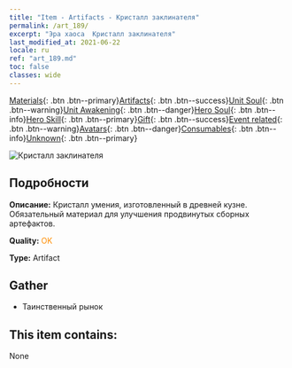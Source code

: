 ```yaml
---
title: "Item - Artifacts - Кристалл заклинателя"
permalink: /art_189/
excerpt: "Эра хаоса  Кристалл заклинателя"
last_modified_at: 2021-06-22
locale: ru
ref: "art_189.md"
toc: false
classes: wide
---
```

 [Materials](/ItemsRU/){: .btn .btn--primary}[Artifacts](/ItemsRU/Artifacts/){: .btn .btn--success}[Unit Soul](/ItemsRU/UnitSoul/){: .btn .btn--warning}[Unit Awakening](/ItemsRU/UnitAwakening/){: .btn .btn--danger}[Hero Soul](/ItemsRU/HeroSoul/){: .btn .btn--info}[Hero Skill](/ItemsRU/HeroSkill/){: .btn .btn--primary}[Gift](/ItemsRU/Gift/){: .btn .btn--success}[Event related](/ItemsRU/Events/){: .btn .btn--warning}[Avatars](/ItemsRU/Avatars/){: .btn .btn--danger}[Consumables](/ItemsRU/Consumables/){: .btn .btn--info}[Unknown](/ItemsRU/Unknown/){: .btn .btn--primary}

 ![Кристалл заклинателя](/images/t/artifact_41002.png)

## Подробности
 **Описание:** Кристалл умения, изготовленный в древней кузне. Обязательный материал для улучшения продвинутых сборных артефактов.

 **Quality:** <span style="color: #FF8C00">OK</span>

 **Type:** Artifact

## Gather

*    Таинственный рынок 

## This item contains:

  None

